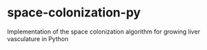 # space-colonization-py
Implementation of the space colonization algorithm for growing liver vasculature in Python
